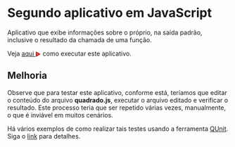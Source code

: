 # Segundo aplicativo em JavaScript
Aplicativo que exibe informações sobre o próprio, na saída padrão, 
inclusive o resultado da chamada de uma função.

Veja <a href="https://asciinema.org/a/161533"> aqui <img src="../images/asciinema.svg" width="12" align="center"></a> como executar este 
aplicativo. 

## Melhoria
Observe que para testar este aplicativo, conforme está, teríamos que 
editar o conteúdo do arquivo **quadrado.js**, executar o arquivo 
editado e verificar o resultado.
Este processo teria que ser repetido várias vezes, manualmente, 
o que é inviável em muitos cenários. 

Há vários exemplos de como realizar tais testes usando a 
ferramenta [QUnit](https://qunitjs.com/). Siga o [link](../teste)
para detalhes.


